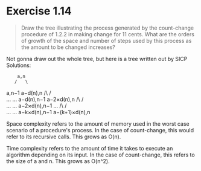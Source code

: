 # Exercise 1.14

> Draw the tree illustrating the process generated by the count-change procedure of 1.2.2 in making change for 11 cents. What are the orders of growth of the space and number of steps used by this process as the amount to be changed increases?

Not gonna draw out the whole tree, but here is a tree written out by SICP Solutions:

        a,n
       /   \
  a,n−1     a−d(n),n
 /\        /        \
…  …  a−d(n),n−1     a−2×d(n),n
     /\             /          \
    …  …  a−2×d(n),n−1          …
         /\                    / \
        …  …       a−k×d(n),n−1   a−(k+1)×d(n),n

Space complexity refers to the amount of memory used in the worst case scenario of a procedure's process. In the case of count-change, this would refer to its recursive calls. This grows as O(n). 

Time complexity refers to the amount of time it takes to execute an algorithm depending on its input. In the case of count-change, this refers to the size of a and n. This grows as O(n^2).


